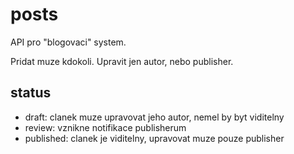 # posts

API pro "blogovaci" system.

Pridat muze kdokoli. 
Upravit jen autor, nebo publisher.

## status

- draft: clanek muze upravovat jeho autor, nemel by byt viditelny
- review: vznikne notifikace publisherum
- published: clanek je viditelny, upravovat muze pouze publisher
